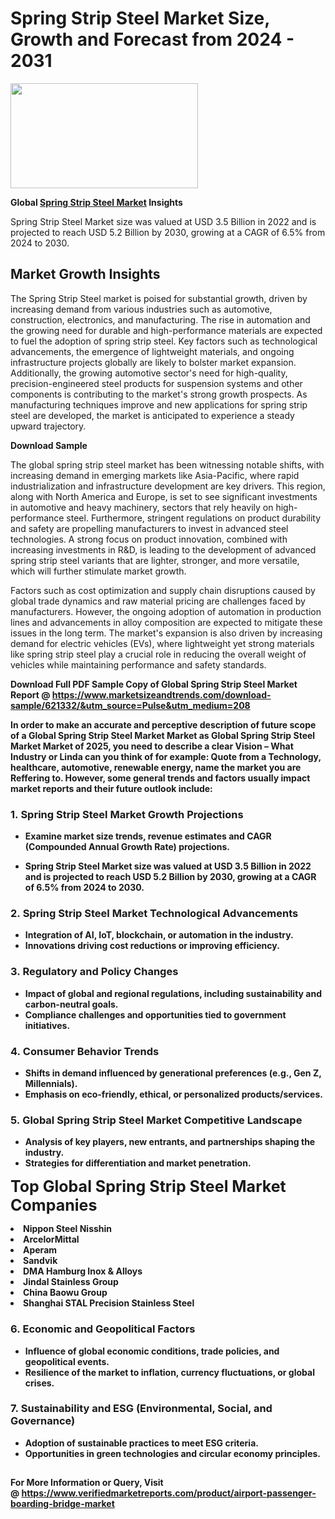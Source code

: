 <H1>Spring Strip Steel Market Size, Growth and Forecast from 2024 - 2031</H1><img class="aligncenter size-medium wp-image-584254" src="https://thirdeyenews.in/wp-content/uploads/2024/09/Global-Market-Research-300x168.jpeg" alt="" width="300" height="168" /><p><strong>Global&nbsp;<a href="https://www.marketsizeandtrends.com/download-sample/621332/&amp;utm_source=Pulse&amp;utm_medium=208">Spring Strip Steel Market</a> Insights</strong></p><p>Spring Strip Steel Market size was valued at USD 3.5 Billion in 2022 and is projected to reach USD 5.2 Billion by 2030, growing at a CAGR of 6.5% from 2024 to 2030.</p><p><h2>Market Growth Insights</h2> <p>The Spring Strip Steel market is poised for substantial growth, driven by increasing demand from various industries such as automotive, construction, electronics, and manufacturing. The rise in automation and the growing need for durable and high-performance materials are expected to fuel the adoption of spring strip steel. Key factors such as technological advancements, the emergence of lightweight materials, and ongoing infrastructure projects globally are likely to bolster market expansion. Additionally, the growing automotive sector's need for high-quality, precision-engineered steel products for suspension systems and other components is contributing to the market's strong growth prospects. As manufacturing techniques improve and new applications for spring strip steel are developed, the market is anticipated to experience a steady upward trajectory.</p> <p><strong>Download Sample</strong></p> <p>The global spring strip steel market has been witnessing notable shifts, with increasing demand in emerging markets like Asia-Pacific, where rapid industrialization and infrastructure development are key drivers. This region, along with North America and Europe, is set to see significant investments in automotive and heavy machinery, sectors that rely heavily on high-performance steel. Furthermore, stringent regulations on product durability and safety are propelling manufacturers to invest in advanced steel technologies. A strong focus on product innovation, combined with increasing investments in R&D, is leading to the development of advanced spring strip steel variants that are lighter, stronger, and more versatile, which will further stimulate market growth.</p> <p>Factors such as cost optimization and supply chain disruptions caused by global trade dynamics and raw material pricing are challenges faced by manufacturers. However, the ongoing adoption of automation in production lines and advancements in alloy composition are expected to mitigate these issues in the long term. The market's expansion is also driven by increasing demand for electric vehicles (EVs), where lightweight yet strong materials like spring strip steel play a crucial role in reducing the overall weight of vehicles while maintaining performance and safety standards.</p> <p><strong></p><p><span class=""><strong>Download Full PDF Sample Copy of Global Spring Strip Steel Market Report</strong> @ <a href="https://www.marketsizeandtrends.com/download-sample/621332/&amp;utm_source=Pulse&amp;utm_medium=208" target="_blank">https://www.marketsizeandtrends.com/download-sample/621332/&amp;utm_source=Pulse&amp;utm_medium=208</a></span></p><p>In order to make an accurate and perceptive description of future scope of a Global&nbsp;Spring Strip Steel Market Market as Global&nbsp;Spring Strip Steel Market Market of 2025, you need to describe a clear Vision &ndash; What Industry or Linda can you think of for example: Quote from a Technology, healthcare, automotive, renewable energy, name the market you are Reffering to. However, some general trends and factors usually impact market reports and their future outlook include:</p><h3>1.&nbsp;<strong>Spring Strip Steel Market Growth Projections</strong></h3><ul><li>Examine market size trends, revenue estimates and CAGR (Compounded Annual Growth Rate) projections.</li><li><p>Spring Strip Steel Market size was valued at USD 3.5 Billion in 2022 and is projected to reach USD 5.2 Billion by 2030, growing at a CAGR of 6.5% from 2024 to 2030.</p></li></ul><h3>2.&nbsp;<strong>Spring Strip Steel Market Technological Advancements</strong></h3><ul><li>Integration of AI, IoT, blockchain, or automation in the industry.</li><li>Innovations driving cost reductions or improving efficiency.</li></ul><h3>3.&nbsp;<strong>Regulatory and Policy Changes</strong></h3><ul><li>Impact of global and regional regulations, including sustainability and carbon-neutral goals.</li><li>Compliance challenges and opportunities tied to government initiatives.</li></ul><h3>4.&nbsp;<strong>Consumer Behavior Trends</strong></h3><ul><li>Shifts in demand influenced by generational preferences (e.g., Gen Z, Millennials).</li><li>Emphasis on eco-friendly, ethical, or personalized products/services.</li></ul><h3>5.&nbsp;<strong>Global Spring Strip Steel Market Competitive Landscape</strong></h3><ul><li>Analysis of key players, new entrants, and partnerships shaping the industry.</li><li>Strategies for differentiation and market penetration.</li></ul><p data-pm-slice="1 1 []"><span style="color: inherit; font-family: inherit; font-size: 25px;">Top Global Spring Strip Steel Market Companies</span></p><div class="" data-test-id=""><p><li>Nippon Steel Nisshin</li><li> ArcelorMittal</li><li> Aperam</li><li> Sandvik</li><li> DMA Hamburg Inox & Alloys</li><li> Jindal Stainless Group</li><li> China Baowu Group</li><li> Shanghai STAL Precision Stainless Steel</li></p></div><h3>6.&nbsp;<strong>Economic and Geopolitical Factors</strong></h3><ul><li>Influence of global economic conditions, trade policies, and geopolitical events.</li><li>Resilience of the market to inflation, currency fluctuations, or global crises.</li></ul><h3>7.&nbsp;<strong>Sustainability and ESG (Environmental, Social, and Governance)</strong></h3><ul><li>Adoption of sustainable practices to meet ESG criteria.</li><li>Opportunities in green technologies and circular economy principles.</li></ul><h2><strong style="font-size: 14px;">For More Information or Query, Visit @&nbsp;</strong><a style="background-color: #ffffff; font-size: 14px;" href="https://www.marketsizeandtrends.com/report/spring-strip-steel-market/" target="_blank">https://www.verifiedmarketreports.com/product/airport-passenger-boarding-bridge-market</a></h2>
